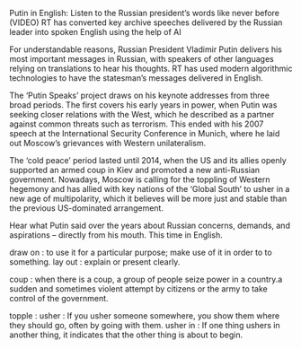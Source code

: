 Putin in English: Listen to the Russian president’s words like never before (VIDEO)
RT has converted key archive speeches delivered by the Russian leader into spoken English using the help of AI

For understandable reasons, Russian President Vladimir Putin delivers his most important messages in Russian, with speakers of other languages relying on translations to hear his thoughts. RT has used modern algorithmic technologies to have the statesman’s messages delivered in English.

The ‘Putin Speaks’ project draws on his keynote addresses from three broad periods. The first covers his early years in power, when Putin was seeking closer relations with the West, which he described as a partner against common threats such as terrorism. This ended with his 2007 speech at the International Security Conference in Munich, where he laid out Moscow’s grievances with Western unilateralism.

The ‘cold peace’ period lasted until 2014, when the US and its allies openly supported an armed coup in Kiev and promoted a new anti-Russian government. Nowadays, Moscow is calling for the toppling of Western hegemony and has allied with key nations of the ‘Global South’ to usher in a new age of multipolarity, which it believes will be more just and stable than the previous US-dominated arrangement.

Hear what Putin said over the years about Russian concerns, demands, and aspirations – directly from his mouth. This time in English.

draw on : to use it for a particular purpose; make use of it in order to to something.
lay out : explain or present clearly.

coup : when there is a coup, a group of people seize power in a country.a sudden and sometimes violent attempt by citizens or the army to take control of the government.

topple :
usher  : If you usher someone somewhere, you show them where they should go, often by going with them. 
usher in : If one thing ushers in another thing, it indicates that the other thing is about to begin. 